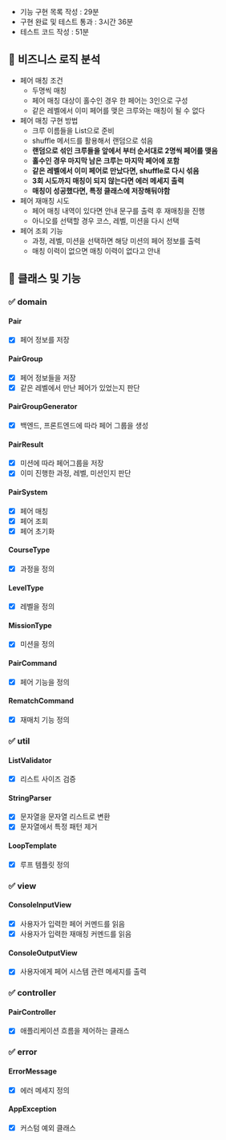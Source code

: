 - 기능 구현 목록 작성 : 29분
- 구현 완료 및 테스트 통과 : 3시간 36분
- 테스트 코드 작성 : 51분

## 🎯 비즈니스 로직 분석
- 페어 매칭 조건
    - 두명씩 매칭
    - 페어 매칭 대상이 홀수인 경우 한 페어는 3인으로 구성
    - 같은 레벨에서 이미 페어를 맺은 크루와는 매칭이 될 수 없다
- 페어 매칭 구현 방법
    - 크루 이름들을 List<String>으로 준비
    - shuffle 메서드를 활용해서 랜덤으로 섞음
    - **랜덤으로 섞인 크루들을 앞에서 부터 순서대로 2명씩 페어를 맺음**
    - **홀수인 경우 마지막 남은 크루는 마지막 페어에 포함**
    - **같은 레벨에서 이미 페어로 만났다면, shuffle로 다시 섞음**
    - **3회 시도까지 매칭이 되지 않는다면 에러 메세지 출력**
    - **매칭이 성공했다면, 특정 클래스에 저장해둬야함**
- 페어 재매칭 시도
    - 페어 매칭 내역이 있다면 안내 문구를 출력 후 재매칭을 진행
    - 아니오를 선택할 경우 코스, 레벨, 미션을 다시 선택
- 페어 조회 기능
    - 과정, 레벨, 미션을 선택하면 해당 미션의 페어 정보를 출력
    - 매칭 이력이 없으면 매칭 이력이 없다고 안내


## 🎯 클래스 및 기능

### ✅ domain

#### Pair
- [X] 페어 정보를 저장

#### PairGroup
- [X] 페어 정보들을 저장
- [X] 같은 레벨에서 만난 페어가 있었는지 판단

#### PairGroupGenerator
- [X] 백엔드, 프론트엔드에 따라 페어 그룹을 생성

#### PairResult
- [X] 미션에 따라 페어그룹을 저장
- [X] 이미 진행한 과정, 레벨, 미션인지 판단

#### PairSystem
- [X] 페어 매칭
- [X] 페어 조회
- [X] 페어 초기화

#### CourseType
- [X] 과정을 정의

#### LevelType
- [X] 레벨을 정의

#### MissionType
- [X] 미션을 정의

#### PairCommand
- [X] 페어 기능을 정의

#### RematchCommand
- [X] 재매치 기능 정의

### ✅ util

#### ListValidator
- [X] 리스트 사이즈 검증

#### StringParser
- [X] 문자열을 문자열 리스트로 변환
- [X] 문자열에서 특정 패턴 제거

#### LoopTemplate
- [X] 루프 템플릿 정의

### ✅ view

#### ConsoleInputView
- [X] 사용자가 입력한 페어 커멘드를 읽음
- [X] 사용자가 입력한 재매칭 커멘드를 읽음

#### ConsoleOutputView
- [X] 사용자에게 페어 시스템 관련 메세지를 출력

### ✅ controller

#### PairController
- [X] 애플리케이션 흐름을 제어하는 클래스

### ✅ error

#### ErrorMessage
- [X] 에러 메세지 정의

#### AppException
- [X] 커스텀 예외 클래스
